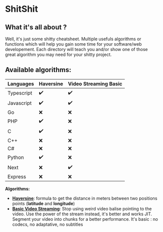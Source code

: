 # ShitShit

## What it's all about ?
Well, it's just some shitty cheatsheet. Multiple usefuls algorithms or functions which will help you gain some time for your software/web developement. Each directory will teach you and/or show one of those great algorithm you may need for your shitty project.

## Available algorithms:

|Languages| Haversine | Video Streaming Basic
|--|--|--|
|Typescript  | ✔️ |✔️
|Javascript| ✔️ |✔️
|Go| ❌ |❌
|PHP| ✔️ |❌
|C| ✔️ |❌
|C++| ❌ |❌
|C#| ❌ |❌
|Python| ✔️ | ❌
|Next| ❌ | ✔️
|Express| ❌ | ❌

**Algorithms:**

 - **[Haversine](https://github.com/dilaouid/shitshit/tree/main/haversine)**: formula to get the distance in meters between two positions points (**latitude** and **longitude**)
 - **[Basic Video Streaming](https://github.com/dilaouid/shitshit/tree/main/video%20streaming%20basic)**: Stop using weird video balise pointing to the video. Use the power of the stream instead, it's better and works JIT. Segment your video into chunks for a better performance. It's basic : no codecs, no adaptative, no subtitles
